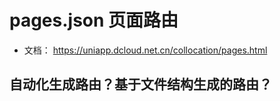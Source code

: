 # pages.json 页面路由

- 文档： https://uniapp.dcloud.net.cn/collocation/pages.html

## 自动化生成路由？基于文件结构生成的路由？
